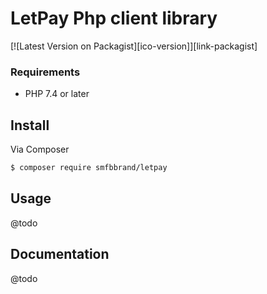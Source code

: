 # LetPay Php client library

[![Latest Version on Packagist][ico-version]][link-packagist]


### Requirements

- PHP 7.4 or later

## Install

Via Composer

``` bash
$ composer require smfbbrand/letpay
```

## Usage
@todo

## Documentation

@todo
